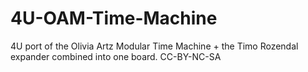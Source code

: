 # 4U-OAM-Time-Machine
4U port of the Olivia Artz Modular Time Machine + the Timo Rozendal expander combined into one board.
CC-BY-NC-SA
